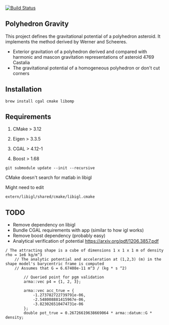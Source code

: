 [![Build Status](https://travis-ci.org/skulumani/polyhedron_gravity.svg?branch=master)](https://travis-ci.org/skulumani/polyhedron_gravity)

## Polyhedron Gravity

This project defines the gravitational potential of a polyhedron asteroid. 
It implements the method derived by Werner and Scheeres.

* Exterior gravitation of a polyhedron derived and compared with harmonic and mascon gravitation representations of asteroid 4769 Castalia 
* The gravitational potential of a homogeneous polyhedron or don't cut corners


## Installation

~~~
brew install cgal cmake libomp
~~~

## Requirements

1. CMake > 3.12

2. Eigen > 3.3.5

3. CGAL > 4.12-1

4. Boost > 1.68

~~~
git submodule update --init --recursive 
~~~

CMake doesn't search for matlab in libigl

Might need to edit 

~~~
extern/libigl/shared/cmake/libigl.cmake
~~~

## TODO

* Remove dependency on libigl
* Bundle CGAL requirements with app (similar to how igl works)
* Remove boost dependency (probably easy)
* Analytical verification of potential https://arxiv.org/pdf/1206.3857.pdf

~~~
/ The attracting shape is a cube of dimensions 1 x 1 x 1 m of density rho = 1e6 kg/m^3
	// The analytic potential and acceleration at (1,2,3) (m) in the shape model's barycentric frame is computed
	// Assumes that G = 6.67408e-11 m^3 / (kg * s ^2)

		// Queried point for pgm validation
		arma::vec p4 = {1, 2, 3};

		arma::vec acc_true = {
			-1.273782722739791e-06,
			-2.548008881415967e-06,
			-3.823026510474731e-06
		};
		double pot_true = 0.26726619638669064 * arma::datum::G * density;
~~~
